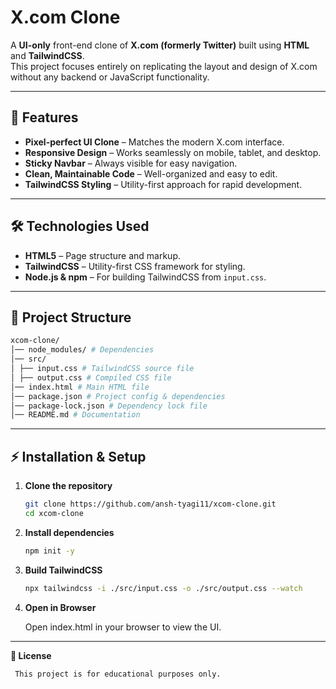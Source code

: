 # X.com Clone 

A **UI-only** front-end clone of **X.com (formerly Twitter)** built using **HTML** and **TailwindCSS**.  
This project focuses entirely on replicating the layout and design of X.com without any backend or JavaScript functionality.

---

## 🚀 Features

- **Pixel-perfect UI Clone** – Matches the modern X.com interface.
- **Responsive Design** – Works seamlessly on mobile, tablet, and desktop.
- **Sticky Navbar** – Always visible for easy navigation.
- **Clean, Maintainable Code** – Well-organized and easy to edit.
- **TailwindCSS Styling** – Utility-first approach for rapid development.

---

## 🛠️ Technologies Used

- **HTML5** – Page structure and markup.
- **TailwindCSS** – Utility-first CSS framework for styling.
- **Node.js & npm** – For building TailwindCSS from `input.css`.

---

## 📂 Project Structure

   ```bash
   xcom-clone/
│── node_modules/ # Dependencies
│── src/
│ ├── input.css # TailwindCSS source file
│ ├── output.css # Compiled CSS file
│── index.html # Main HTML file
│── package.json # Project config & dependencies
│── package-lock.json # Dependency lock file
│── README.md # Documentation
   ```

---

## ⚡ Installation & Setup

1. **Clone the repository**
   ```bash
   git clone https://github.com/ansh-tyagi11/xcom-clone.git
   cd xcom-clone
   ```

2. **Install dependencies**

   ```bash
   npm init -y
   ```

3. **Build TailwindCSS**
   ```bash 
   npx tailwindcss -i ./src/input.css -o ./src/output.css --watch
   ```

4. **Open in Browser**

    Open index.html in your browser to view the UI.

---

**📜 License**
  
     This project is for educational purposes only.